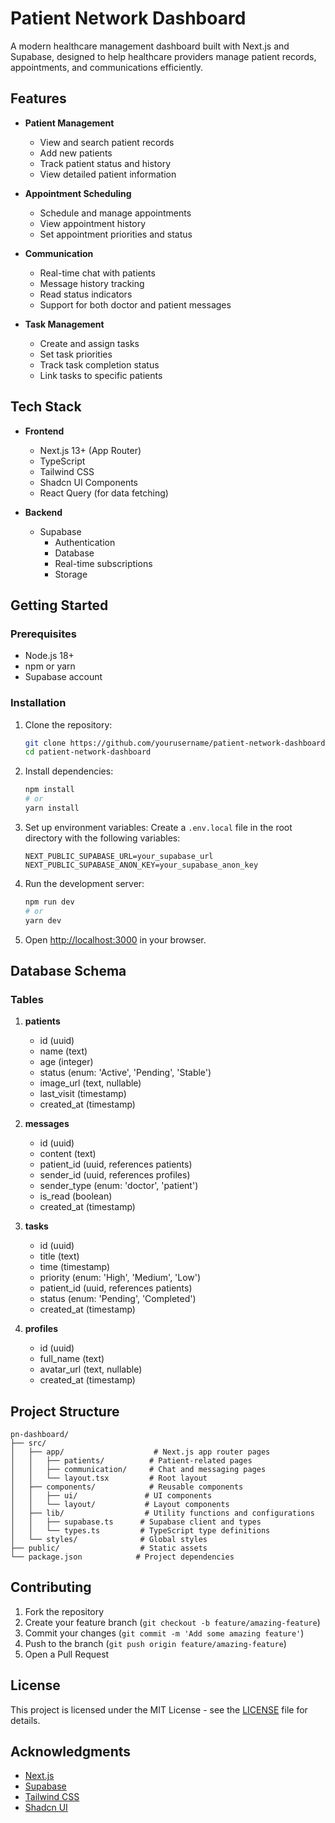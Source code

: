 # Patient Network Dashboard

A modern healthcare management dashboard built with Next.js and Supabase, designed to help healthcare providers manage patient records, appointments, and communications efficiently.

## Features

- **Patient Management**
  - View and search patient records
  - Add new patients
  - Track patient status and history
  - View detailed patient information

- **Appointment Scheduling**
  - Schedule and manage appointments
  - View appointment history
  - Set appointment priorities and status

- **Communication**
  - Real-time chat with patients
  - Message history tracking
  - Read status indicators
  - Support for both doctor and patient messages

- **Task Management**
  - Create and assign tasks
  - Set task priorities
  - Track task completion status
  - Link tasks to specific patients

## Tech Stack

- **Frontend**
  - Next.js 13+ (App Router)
  - TypeScript
  - Tailwind CSS
  - Shadcn UI Components
  - React Query (for data fetching)

- **Backend**
  - Supabase
    - Authentication
    - Database
    - Real-time subscriptions
    - Storage

## Getting Started

### Prerequisites

- Node.js 18+ 
- npm or yarn
- Supabase account

### Installation

1. Clone the repository:
   ```bash
   git clone https://github.com/yourusername/patient-network-dashboard.git
   cd patient-network-dashboard
   ```

2. Install dependencies:
   ```bash
   npm install
   # or
   yarn install
   ```

3. Set up environment variables:
   Create a `.env.local` file in the root directory with the following variables:
   ```
   NEXT_PUBLIC_SUPABASE_URL=your_supabase_url
   NEXT_PUBLIC_SUPABASE_ANON_KEY=your_supabase_anon_key
   ```

4. Run the development server:
   ```bash
   npm run dev
   # or
   yarn dev
   ```

5. Open [http://localhost:3000](http://localhost:3000) in your browser.

## Database Schema

### Tables

1. **patients**
   - id (uuid)
   - name (text)
   - age (integer)
   - status (enum: 'Active', 'Pending', 'Stable')
   - image_url (text, nullable)
   - last_visit (timestamp)
   - created_at (timestamp)

2. **messages**
   - id (uuid)
   - content (text)
   - patient_id (uuid, references patients)
   - sender_id (uuid, references profiles)
   - sender_type (enum: 'doctor', 'patient')
   - is_read (boolean)
   - created_at (timestamp)

3. **tasks**
   - id (uuid)
   - title (text)
   - time (timestamp)
   - priority (enum: 'High', 'Medium', 'Low')
   - patient_id (uuid, references patients)
   - status (enum: 'Pending', 'Completed')
   - created_at (timestamp)

4. **profiles**
   - id (uuid)
   - full_name (text)
   - avatar_url (text, nullable)
   - created_at (timestamp)

## Project Structure

```
pn-dashboard/
├── src/
│   ├── app/                    # Next.js app router pages
│   │   ├── patients/          # Patient-related pages
│   │   ├── communication/     # Chat and messaging pages
│   │   └── layout.tsx         # Root layout
│   ├── components/            # Reusable components
│   │   ├── ui/               # UI components
│   │   └── layout/           # Layout components
│   ├── lib/                  # Utility functions and configurations
│   │   ├── supabase.ts      # Supabase client and types
│   │   └── types.ts         # TypeScript type definitions
│   └── styles/              # Global styles
├── public/                  # Static assets
└── package.json            # Project dependencies
```

## Contributing

1. Fork the repository
2. Create your feature branch (`git checkout -b feature/amazing-feature`)
3. Commit your changes (`git commit -m 'Add some amazing feature'`)
4. Push to the branch (`git push origin feature/amazing-feature`)
5. Open a Pull Request

## License

This project is licensed under the MIT License - see the [LICENSE](LICENSE) file for details.

## Acknowledgments

- [Next.js](https://nextjs.org/)
- [Supabase](https://supabase.com/)
- [Tailwind CSS](https://tailwindcss.com/)
- [Shadcn UI](https://ui.shadcn.com/)
